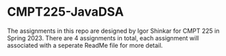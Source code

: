 # CMPT225-JavaDSA
The assignments in this repo are designed by Igor Shinkar for CMPT 225 in Spring 2023.
There are 4 assignments in total, each assignment will associated with a seperate ReadMe file for more detail.
